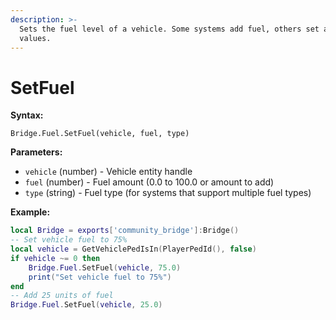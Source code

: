 ```yaml
---
description: >-
  Sets the fuel level of a vehicle. Some systems add fuel, others set absolute
  values.
---
```


# SetFuel

**Syntax:**

```
Bridge.Fuel.SetFuel(vehicle, fuel, type)
```

**Parameters:**

* `vehicle` (number) - Vehicle entity handle
* `fuel` (number) - Fuel amount (0.0 to 100.0 or amount to add)
* `type` (string) - Fuel type (for systems that support multiple fuel types)

**Example:**

```lua
local Bridge = exports['community_bridge']:Bridge()
-- Set vehicle fuel to 75%
local vehicle = GetVehiclePedIsIn(PlayerPedId(), false)
if vehicle ~= 0 then
    Bridge.Fuel.SetFuel(vehicle, 75.0)
    print("Set vehicle fuel to 75%")
end
-- Add 25 units of fuel
Bridge.Fuel.SetFuel(vehicle, 25.0)
```
